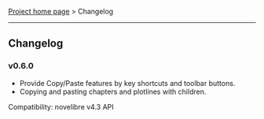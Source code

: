 [Project home page](../) > Changelog

------------------------------------------------------------------------

## Changelog


### v0.6.0

- Provide Copy/Paste features by key shortcuts and toolbar buttons.
- Copying and pasting chapters and plotlines with children.

Compatibility: novelibre v4.3 API
